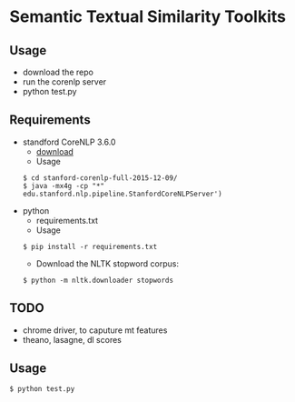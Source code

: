 # Semantic Textual Similarity Toolkits

## Usage
- download the repo
- run the corenlp server
- python test.py

## Requirements
- standford CoreNLP 3.6.0
    - [download](http://nlp.stanford.edu/software/stanford-corenlp-full-2015-12-09.zip)
    - Usage
    ```
    $ cd stanford-corenlp-full-2015-12-09/
    $ java -mx4g -cp "*" edu.stanford.nlp.pipeline.StanfordCoreNLPServer')
    ```
- python
    - requirements.txt
    - Usage
    ```
    $ pip install -r requirements.txt
    ```
    - Download the NLTK stopword corpus:
    ```
    $ python -m nltk.downloader stopwords
    ```
## TODO
- chrome driver, to caputure mt features
- theano, lasagne, dl scores

## Usage
```python
$ python test.py
```